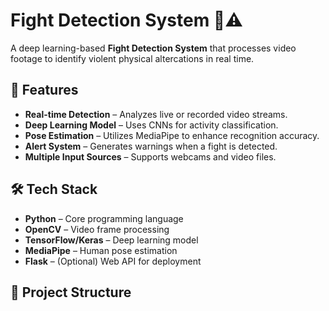 # Fight Detection System 🎥⚠️  

A deep learning-based **Fight Detection System** that processes video footage to identify violent physical altercations in real time.

## 🚀 Features  

- **Real-time Detection** – Analyzes live or recorded video streams.  
- **Deep Learning Model** – Uses CNNs for activity classification.  
- **Pose Estimation** – Utilizes MediaPipe to enhance recognition accuracy.  
- **Alert System** – Generates warnings when a fight is detected.  
- **Multiple Input Sources** – Supports webcams and video files.  

## 🛠️ Tech Stack  

- **Python** – Core programming language  
- **OpenCV** – Video frame processing  
- **TensorFlow/Keras** – Deep learning model  
- **MediaPipe** – Human pose estimation  
- **Flask** – (Optional) Web API for deployment  

## 📂 Project Structure  


